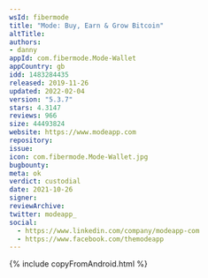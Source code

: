 ```yaml
---
wsId: fibermode
title: "Mode: Buy, Earn & Grow Bitcoin"
altTitle: 
authors:
- danny
appId: com.fibermode.Mode-Wallet
appCountry: gb
idd: 1483284435
released: 2019-11-26
updated: 2022-02-04
version: "5.3.7"
stars: 4.3147
reviews: 966
size: 44493824
website: https://www.modeapp.com
repository: 
issue: 
icon: com.fibermode.Mode-Wallet.jpg
bugbounty: 
meta: ok
verdict: custodial
date: 2021-10-26
signer: 
reviewArchive:
twitter: modeapp_
social:
  - https://www.linkedin.com/company/modeapp-com
  - https://www.facebook.com/themodeapp
---
```


{% include copyFromAndroid.html %}
